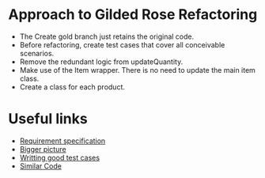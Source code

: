 # Approach to Gilded Rose Refactoring
* The Create gold branch just retains the original code.
* Before refactoring, create test cases that cover all conceivable scenarios.
* Remove the redundant logic from updateQuantity.
* Make use of the Item wrapper. There is no need to update the main item class.
* Create a class for each product.

# Useful links
- [Requirement specification](https://github.com/emilybache/GildedRose-Refactoring-Kata/blob/main/GildedRoseRequirements.txt)
- [Bigger picture](http://iamnotmyself.com/2012/12/08/why-most-solutions-to-gilded-rose-miss-the-bigger-picture/)
- [Writting good test cases](http://coding-is-like-cooking.info/2013/03/writing-good-tests-for-the-gilded-rose-kata/)
- [Similar Code](https://github.com/Gabbendorf/GildedRose-Refactoring-Kata/tree/master/Java)
